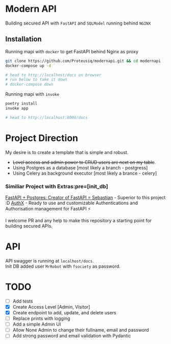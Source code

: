 
# Modern API

Building secured API with `FastAPI` and `SQLModel` running behind `NGINX`




## Installation

Running mapi with `docker` to get FastAPI behind Nginx as proxy

```bash
git clone https://github.com/Proteusiq/modernapi.git && cd modernapi
docker-compose up -d

# head to http://localhost/docs on browser
# run below to take it down
# docker-compose down
```

Running mapi with `invoke`

```bash
poetry install
invoke app

# head to http://localhost:8000/docs
```



# Project Direction
My desire is  to create a template that is simple and robust.
* ~~Level access and admin power to CRUD users are next on my table~~.
* Using Postgres as a database [most likely a branch - postgress]
* Using Celery as background executor [most likely a brance - celery]

### Similiar Project with Extras:pre=[init_db]
[FastAPI + Postgres: Creator of FastAPI = Sebastian](https://github.com/tiangolo/full-stack-fastapi-postgresql) - Superior to this project :D
[AuthX](https://github.com/yezz123/AuthX) - Ready to use and customizable Authentications and Authorisation management for FastAPI ⚡

I welcome PR and any help to make this repository a starting point for building secured APIs.

# API
API swagger is running at `localhost/docs`. <br>
Init DB added user `MrRobot` with `fsociety` as password.

# TODO
* [ ] Add tests
* [X] Create Access Level [Admin, Visitor]
* [X] Create endpoint to add, update, and delete users
* [ ] Replace prints with logging
* [ ] Add a simple Admin UI
* [ ] Allow None Admin to change their fullname, email and password
* [ ] Add strong password and email validation with Pydantic
